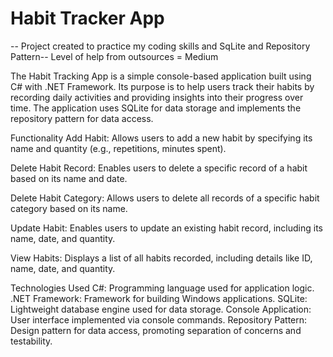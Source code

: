 # Habit Tracker App

-- Project created to practice my coding skills and SqLite and Repository Pattern-- Level of help from outsources = Medium

The Habit Tracking App is a simple console-based application built using C# with .NET Framework. Its purpose is to help users track their habits by recording daily activities and providing insights into their progress over time. The application uses SQLite for data storage and implements the repository pattern for data access.

Functionality
Add Habit: Allows users to add a new habit by specifying its name and quantity (e.g., repetitions, minutes spent).

Delete Habit Record: Enables users to delete a specific record of a habit based on its name and date.

Delete Habit Category: Allows users to delete all records of a specific habit category based on its name.

Update Habit: Enables users to update an existing habit record, including its name, date, and quantity.

View Habits: Displays a list of all habits recorded, including details like ID, name, date, and quantity.

Technologies Used
C#: Programming language used for application logic.
.NET Framework: Framework for building Windows applications.
SQLite: Lightweight database engine used for data storage.
Console Application: User interface implemented via console commands.
Repository Pattern: Design pattern for data access, promoting separation of concerns and testability.
